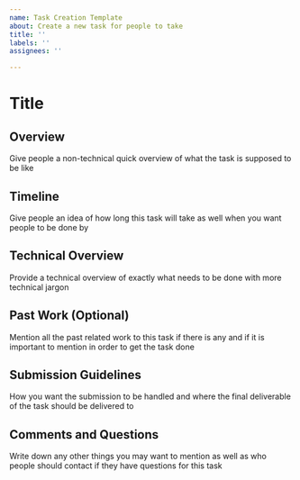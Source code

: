```yaml
---
name: Task Creation Template
about: Create a new task for people to take
title: ''
labels: ''
assignees: ''

---
```


# Title
## Overview
Give people a non-technical quick overview of what the task is supposed to be like

## Timeline
Give people an idea of how long this task will take as well when you want people to be done by

## Technical Overview
Provide a technical overview of exactly what needs to be done with more technical jargon

## Past Work (Optional)
Mention all the past related work to this task if there is any and if it is important to mention in order to get the task done

## Submission Guidelines 
How you want the submission to be handled and where the final deliverable of the task should be delivered to

## Comments and Questions
Write down any other things you may want to mention as well as who people should contact if they have questions for this task
